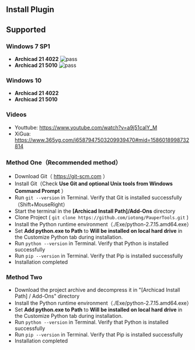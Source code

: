 ## Install Plugin 

## Supported

### Windows 7 SP1
* **Archicad 21 4022** ![pass][pass_url]
* **Archicad 21 5010** ![pass][pass_url]

### Windows 10 
* **Archicad 21 4022**
* **Archicad 21 5010**


### Videos
* Youttube: https://www.youtube.com/watch?v=a9j51calY_M
* XiGua: https://www.365yg.com/i6587947503209939470#mid=1586018998732814

### Method One（Recommended method）
* Download Git（  https://git-scm.com  ）
* Install Git（Check **Use Git and optional Unix tools from Windows Command Prompt** ）
* Run ```git --version``` in Terminal. Verify that Git is installed successfully（Shift+MouseRight）
* Start the terminal in the **[Archicad Install Path]/Add-Ons** directory
* Clone Project ( ```git clone https://github.com/iotong/PauperTools.git``` )
* Install the Python runtime environment（./Exe/python-2.7.15.amd64.exe）
* Set **Add python.exe to Path** to **Will be installed on local hard drive** in the Customize Python tab during installation.
* Run ```python --version``` in Terminal. Verify that Python is installed successfully
* Run ```pip --version``` in Terminal. Verify that Pip is installed successfully
* Installation completed
### Method Two
* Download the project archive and decompress it in "[Archicad Install Path] / Add-Ons" directory
* Install the Python runtime environment（./Exe/python-2.7.15.amd64.exe）
* Set **Add python.exe to Path** to **Will be installed on local hard drive** in the Customize Python tab during installation.
* Run ```python --version``` in Terminal. Verify that Python is installed successfully
* Run ```pip --version``` in Terminal. Verify that Pip is installed successfully
* Installation completed


[pass_url]:https://img.shields.io/badge/pass-ok-brightgreen.svg
